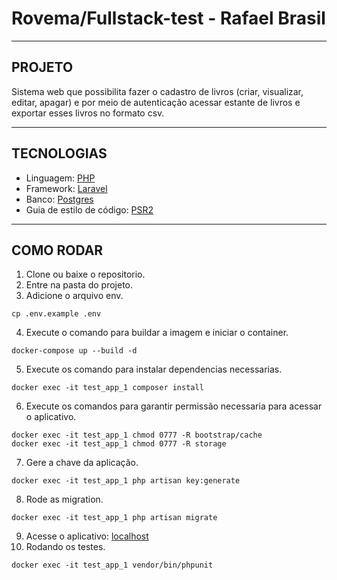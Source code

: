 # Rovema/Fullstack-test - Rafael Brasil

----
## PROJETO
Sistema web que possibilita fazer o cadastro de livros (criar, visualizar, editar, apagar) e por meio de autenticação acessar estante de livros e exportar esses livros no formato csv.

----
## TECNOLOGIAS
* Linguagem: [PHP](https://www.php.net/)
* Framework: [Laravel](https://laravel.com/)
* Banco: [Postgres](https://www.postgresql.org/)
* Guia de estilo de código: [PSR2](https://www.php-fig.org/psr/psr-2/)


----
## COMO RODAR
1. Clone ou baixe o repositorio.
2. Entre na pasta do projeto.
3. Adicione o arquivo env.
```
cp .env.example .env
```
4. Execute o comando para buildar a imagem e iniciar o container.
```
docker-compose up --build -d
```
5. Execute os comando para instalar dependencias necessarias.
```
docker exec -it test_app_1 composer install
```
6. Execute os comandos para garantir permissão necessaria para acessar o aplicativo.
```
docker exec -it test_app_1 chmod 0777 -R bootstrap/cache
docker exec -it test_app_1 chmod 0777 -R storage
```
7. Gere a chave da aplicação.
```
docker exec -it test_app_1 php artisan key:generate
```
8. Rode as migration.
```
docker exec -it test_app_1 php artisan migrate
```
9. Acesse o aplicativo: [localhost](http://127.0.0.1)
10. Rodando os testes.
```
docker exec -it test_app_1 vendor/bin/phpunit
```
